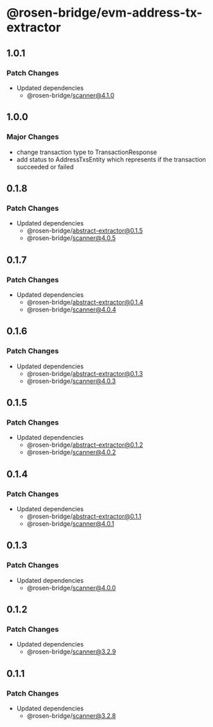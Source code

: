 # @rosen-bridge/evm-address-tx-extractor

## 1.0.1

### Patch Changes

- Updated dependencies
  - @rosen-bridge/scanner@4.1.0

## 1.0.0

### Major Changes

- change transaction type to TransactionResponse
- add status to AddressTxsEntity which represents if the transaction succeeded or failed

## 0.1.8

### Patch Changes

- Updated dependencies
  - @rosen-bridge/abstract-extractor@0.1.5
  - @rosen-bridge/scanner@4.0.5

## 0.1.7

### Patch Changes

- Updated dependencies
  - @rosen-bridge/abstract-extractor@0.1.4
  - @rosen-bridge/scanner@4.0.4

## 0.1.6

### Patch Changes

- Updated dependencies
  - @rosen-bridge/abstract-extractor@0.1.3
  - @rosen-bridge/scanner@4.0.3

## 0.1.5

### Patch Changes

- Updated dependencies
  - @rosen-bridge/abstract-extractor@0.1.2
  - @rosen-bridge/scanner@4.0.2

## 0.1.4

### Patch Changes

- Updated dependencies
  - @rosen-bridge/abstract-extractor@0.1.1
  - @rosen-bridge/scanner@4.0.1

## 0.1.3

### Patch Changes

- Updated dependencies
  - @rosen-bridge/scanner@4.0.0

## 0.1.2

### Patch Changes

- Updated dependencies
  - @rosen-bridge/scanner@3.2.9

## 0.1.1

### Patch Changes

- Updated dependencies
  - @rosen-bridge/scanner@3.2.8
